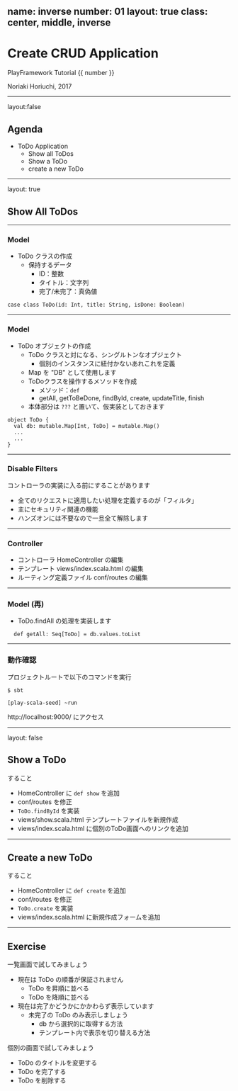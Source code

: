 name: inverse
number: 01
layout: true
class: center, middle, inverse
---
# Create CRUD Application

PlayFramework Tutorial {{ number }}

Noriaki Horiuchi, 2017

---
layout:false
## Agenda

- ToDo Application
    - Show all ToDos
    - Show a ToDo
    - create a new ToDo

---
layout: true
## Show All ToDos

---
### Model

- ToDo クラスの作成
    - 保持するデータ
        - ID：整数
        - タイトル：文字列
        - 完了/未完了：真偽値

```
case class ToDo(id: Int, title: String, isDone: Boolean)
```

---
### Model

- ToDo オブジェクトの作成
    - ToDo クラスと対になる、シングルトンなオブジェクト
        - 個別のインスタンスに紐付かないあれこれを定義
    - Map を "DB" として使用します
    - ToDoクラスを操作するメソッドを作成
        - メソッド：`def`
        - getAll, getToBeDone, findById, create, updateTitle, finish
    - 本体部分は `???` と置いて、仮実装としておきます

```
object ToDo {
  val db: mutable.Map[Int, ToDo] = mutable.Map()
  ...
  ...
}
```

---
### Disable Filters

コントローラの実装に入る前にすることがあります

- 全てのリクエストに適用したい処理を定義するのが「フィルタ」
- 主にセキュリティ関連の機能
- ハンズオンには不要なので一旦全て解除します

---
### Controller

- コントローラ HomeController の編集
- テンプレート views/index.scala.html の編集
- ルーティング定義ファイル conf/routes の編集

---
### Model (再)

- ToDo.findAll の処理を実装します

```
  def getAll: Seq[ToDo] = db.values.toList
```

---
### 動作確認

プロジェクトルートで以下のコマンドを実行

```
$ sbt

[play-scala-seed] ~run
```

http://localhost:9000/ にアクセス

---
layout: false
## Show a ToDo

すること

- HomeController に `def show` を追加
- conf/routes を修正
- `ToDo.findById` を実装
- views/show.scala.html テンプレートファイルを新規作成
- views/index.scala.html に個別のToDo画面へのリンクを追加

---
## Create a new ToDo

すること

- HomeController に `def create` を追加
- conf/routes を修正
- `ToDo.create` を実装
- views/index.scala.html に新規作成フォームを追加

---
## Exercise

一覧画面で試してみましょう

- 現在は ToDo の順番が保証されません
    - ToDo を昇順に並べる
    - ToDo を降順に並べる
- 現在は完了かどうかにかかわらず表示しています
    - 未完了の ToDo のみ表示しましょう
        - db から選択的に取得する方法
        - テンプレート内で表示を切り替える方法

個別の画面で試してみましょう

- ToDo のタイトルを変更する
- ToDo を完了する
- ToDo を削除する
